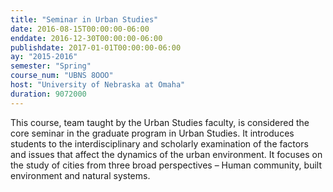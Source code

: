 ```yaml
---
title: "Seminar in Urban Studies"
date: 2016-08-15T00:00:00-06:00
enddate: 2016-12-30T00:00:00-06:00
publishdate: 2017-01-01T00:00:00-06:00
ay: "2015-2016"
semester: "Spring"
course_num: "UBNS 8OOO"
host: "University of Nebraska at Omaha"
duration: 9072000
---
```


This course, team taught by the Urban Studies faculty, is considered the core seminar in the graduate program in Urban Studies. It introduces students to the interdisciplinary and scholarly examination of the factors and issues that affect the dynamics of the urban environment. It focuses on the study of cities from three broad perspectives – Human community, built environment and natural systems.
